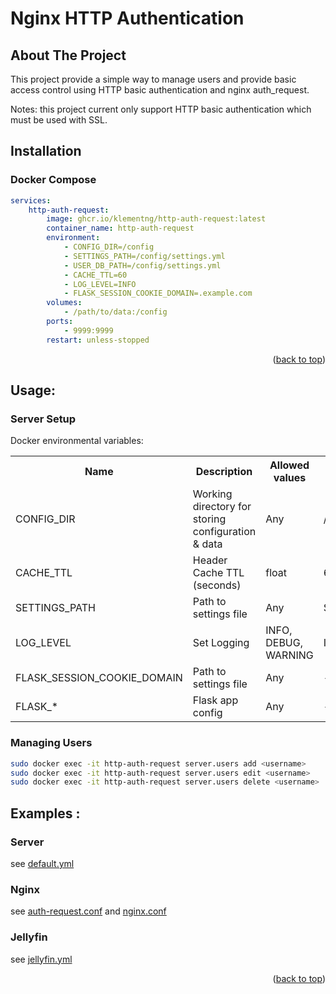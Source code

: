
<a name="readme-top"></a>


# Nginx HTTP Authentication

<!-- ABOUT THE PROJECT -->
## About The Project

This project provide a simple way to manage users and provide basic access control using HTTP basic authentication and nginx auth_request. 

Notes: this project current only support HTTP basic authentication which must be used with SSL.

## Installation

### Docker Compose
```yaml
services:
    http-auth-request:
        image: ghcr.io/klementng/http-auth-request:latest
        container_name: http-auth-request
        environment:
            - CONFIG_DIR=/config
            - SETTINGS_PATH=/config/settings.yml
            - USER_DB_PATH=/config/settings.yml
            - CACHE_TTL=60
            - LOG_LEVEL=INFO
            - FLASK_SESSION_COOKIE_DOMAIN=.example.com
        volumes:
            - /path/to/data:/config
        ports:
            - 9999:9999
        restart: unless-stopped
```
<p align="right">(<a href="#readme-top">back to top</a>)</p>

## Usage:

### Server Setup
Docker environmental variables:
<table>
  <tr>
    <th>Name</th>
    <th>Description</th>
    <th>Allowed values</th>
    <th>Default values</th>
  </tr>
  <tr>
    <td>CONFIG_DIR</td>
    <td>Working directory for storing configuration & data </td>
    <td>Any</td>
    <td>/config</td>
  </tr>
  <tr>
    <td>CACHE_TTL</td>
    <td>Header Cache TTL (seconds) </td>
    <td>float</td>
    <td>60</td>
  </tr>
  <tr>
    <td>SETTINGS_PATH</td>
    <td>Path to settings file</td>
    <td>Any</td>
    <td>${CONFIG_DIR}/settings.yml</td>
  </tr>
  <tr>
    <td>LOG_LEVEL</td>
    <td>Set Logging</td>
    <td>INFO, DEBUG, WARNING</td>
    <td>INFO</td>
  </tr>

  <tr>
    <td>FLASK_SESSION_COOKIE_DOMAIN</td>
    <td>Path to settings file</td>
    <td>Any</td>
    <td>-</td>
  </tr>

  <tr>
    <td>FLASK_*</td>
    <td>Flask app config</td>
    <td>Any</td>
    <td>-</td>
  </tr>

</table>  

### Managing Users
```bash
sudo docker exec -it http-auth-request server.users add <username>
sudo docker exec -it http-auth-request server.users edit <username>
sudo docker exec -it http-auth-request server.users delete <username>
```

## Examples :

### Server
see [default.yml](examples/default.yml)

### Nginx
see [auth-request.conf](examples/auth-request.conf)
and [nginx.conf](examples/nginx.conf)

### Jellyfin
see [jellyfin.yml](examples/jellyfin.yml)

<p align="right">(<a href="#readme-top">back to top</a>)</p>